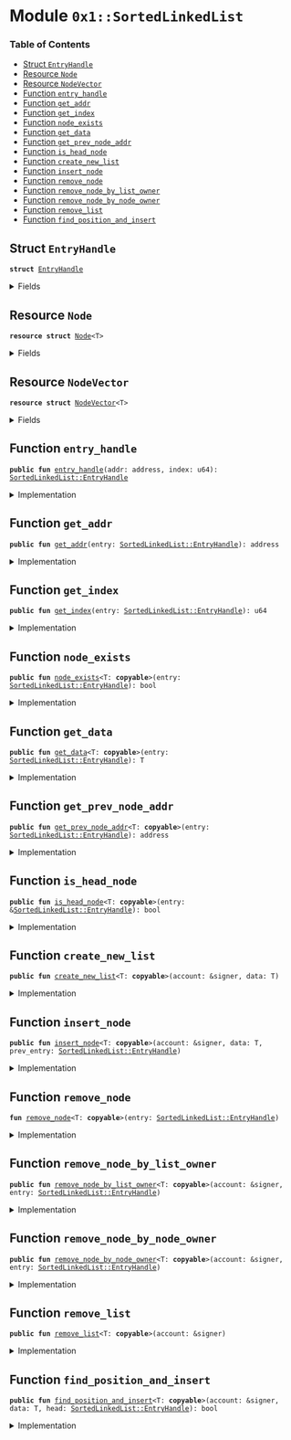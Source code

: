 
<a name="0x1_SortedLinkedList"></a>

# Module `0x1::SortedLinkedList`

### Table of Contents

-  [Struct `EntryHandle`](#0x1_SortedLinkedList_EntryHandle)
-  [Resource `Node`](#0x1_SortedLinkedList_Node)
-  [Resource `NodeVector`](#0x1_SortedLinkedList_NodeVector)
-  [Function `entry_handle`](#0x1_SortedLinkedList_entry_handle)
-  [Function `get_addr`](#0x1_SortedLinkedList_get_addr)
-  [Function `get_index`](#0x1_SortedLinkedList_get_index)
-  [Function `node_exists`](#0x1_SortedLinkedList_node_exists)
-  [Function `get_data`](#0x1_SortedLinkedList_get_data)
-  [Function `get_prev_node_addr`](#0x1_SortedLinkedList_get_prev_node_addr)
-  [Function `is_head_node`](#0x1_SortedLinkedList_is_head_node)
-  [Function `create_new_list`](#0x1_SortedLinkedList_create_new_list)
-  [Function `insert_node`](#0x1_SortedLinkedList_insert_node)
-  [Function `remove_node`](#0x1_SortedLinkedList_remove_node)
-  [Function `remove_node_by_list_owner`](#0x1_SortedLinkedList_remove_node_by_list_owner)
-  [Function `remove_node_by_node_owner`](#0x1_SortedLinkedList_remove_node_by_node_owner)
-  [Function `remove_list`](#0x1_SortedLinkedList_remove_list)
-  [Function `find_position_and_insert`](#0x1_SortedLinkedList_find_position_and_insert)



<a name="0x1_SortedLinkedList_EntryHandle"></a>

## Struct `EntryHandle`



<pre><code><b>struct</b> <a href="#0x1_SortedLinkedList_EntryHandle">EntryHandle</a>
</code></pre>



<details>
<summary>Fields</summary>


<dl>
<dt>

<code>addr: address</code>
</dt>
<dd>

</dd>
<dt>

<code>index: u64</code>
</dt>
<dd>

</dd>
</dl>


</details>

<a name="0x1_SortedLinkedList_Node"></a>

## Resource `Node`



<pre><code><b>resource</b> <b>struct</b> <a href="#0x1_SortedLinkedList_Node">Node</a>&lt;T&gt;
</code></pre>



<details>
<summary>Fields</summary>


<dl>
<dt>

<code>prev: <a href="#0x1_SortedLinkedList_EntryHandle">SortedLinkedList::EntryHandle</a></code>
</dt>
<dd>

</dd>
<dt>

<code>next: <a href="#0x1_SortedLinkedList_EntryHandle">SortedLinkedList::EntryHandle</a></code>
</dt>
<dd>

</dd>
<dt>

<code>head: <a href="#0x1_SortedLinkedList_EntryHandle">SortedLinkedList::EntryHandle</a></code>
</dt>
<dd>

</dd>
<dt>

<code>data: T</code>
</dt>
<dd>

</dd>
</dl>


</details>

<a name="0x1_SortedLinkedList_NodeVector"></a>

## Resource `NodeVector`



<pre><code><b>resource</b> <b>struct</b> <a href="#0x1_SortedLinkedList_NodeVector">NodeVector</a>&lt;T&gt;
</code></pre>



<details>
<summary>Fields</summary>


<dl>
<dt>

<code>nodes: vector&lt;<a href="#0x1_SortedLinkedList_Node">SortedLinkedList::Node</a>&lt;T&gt;&gt;</code>
</dt>
<dd>

</dd>
</dl>


</details>

<a name="0x1_SortedLinkedList_entry_handle"></a>

## Function `entry_handle`



<pre><code><b>public</b> <b>fun</b> <a href="#0x1_SortedLinkedList_entry_handle">entry_handle</a>(addr: address, index: u64): <a href="#0x1_SortedLinkedList_EntryHandle">SortedLinkedList::EntryHandle</a>
</code></pre>



<details>
<summary>Implementation</summary>


<pre><code><b>public</b> <b>fun</b> <a href="#0x1_SortedLinkedList_entry_handle">entry_handle</a>(addr: address, index: u64): <a href="#0x1_SortedLinkedList_EntryHandle">EntryHandle</a> {
    <a href="#0x1_SortedLinkedList_EntryHandle">EntryHandle</a> { addr, index }
}
</code></pre>



</details>

<a name="0x1_SortedLinkedList_get_addr"></a>

## Function `get_addr`



<pre><code><b>public</b> <b>fun</b> <a href="#0x1_SortedLinkedList_get_addr">get_addr</a>(entry: <a href="#0x1_SortedLinkedList_EntryHandle">SortedLinkedList::EntryHandle</a>): address
</code></pre>



<details>
<summary>Implementation</summary>


<pre><code><b>public</b> <b>fun</b> <a href="#0x1_SortedLinkedList_get_addr">get_addr</a>(entry: <a href="#0x1_SortedLinkedList_EntryHandle">EntryHandle</a>): address {
    entry.addr
}
</code></pre>



</details>

<a name="0x1_SortedLinkedList_get_index"></a>

## Function `get_index`



<pre><code><b>public</b> <b>fun</b> <a href="#0x1_SortedLinkedList_get_index">get_index</a>(entry: <a href="#0x1_SortedLinkedList_EntryHandle">SortedLinkedList::EntryHandle</a>): u64
</code></pre>



<details>
<summary>Implementation</summary>


<pre><code><b>public</b> <b>fun</b> <a href="#0x1_SortedLinkedList_get_index">get_index</a>(entry: <a href="#0x1_SortedLinkedList_EntryHandle">EntryHandle</a>): u64 {
    entry.index
}
</code></pre>



</details>

<a name="0x1_SortedLinkedList_node_exists"></a>

## Function `node_exists`



<pre><code><b>public</b> <b>fun</b> <a href="#0x1_SortedLinkedList_node_exists">node_exists</a>&lt;T: <b>copyable</b>&gt;(entry: <a href="#0x1_SortedLinkedList_EntryHandle">SortedLinkedList::EntryHandle</a>): bool
</code></pre>



<details>
<summary>Implementation</summary>


<pre><code><b>public</b> <b>fun</b> <a href="#0x1_SortedLinkedList_node_exists">node_exists</a>&lt;T: <b>copyable</b>&gt;(entry: <a href="#0x1_SortedLinkedList_EntryHandle">EntryHandle</a>): bool <b>acquires</b> <a href="#0x1_SortedLinkedList_NodeVector">NodeVector</a> {
    <b>if</b> (!exists&lt;<a href="#0x1_SortedLinkedList_NodeVector">NodeVector</a>&lt;T&gt;&gt;(entry.addr)) <b>return</b> <b>false</b>;
    <b>let</b> node_vector = &borrow_global&lt;<a href="#0x1_SortedLinkedList_NodeVector">NodeVector</a>&lt;T&gt;&gt;(entry.addr).nodes;
    <b>if</b> (entry.index &gt;= <a href="Vector.md#0x1_Vector_length">Vector::length</a>&lt;<a href="#0x1_SortedLinkedList_Node">Node</a>&lt;T&gt;&gt;(node_vector)) <b>return</b> <b>false</b>;
    <b>true</b>
}
</code></pre>



</details>

<a name="0x1_SortedLinkedList_get_data"></a>

## Function `get_data`



<pre><code><b>public</b> <b>fun</b> <a href="#0x1_SortedLinkedList_get_data">get_data</a>&lt;T: <b>copyable</b>&gt;(entry: <a href="#0x1_SortedLinkedList_EntryHandle">SortedLinkedList::EntryHandle</a>): T
</code></pre>



<details>
<summary>Implementation</summary>


<pre><code><b>public</b> <b>fun</b> <a href="#0x1_SortedLinkedList_get_data">get_data</a>&lt;T: <b>copyable</b>&gt;(entry: <a href="#0x1_SortedLinkedList_EntryHandle">EntryHandle</a>): T <b>acquires</b> <a href="#0x1_SortedLinkedList_NodeVector">NodeVector</a> {
    //make sure a node exists in entry
    <b>assert</b>(<a href="#0x1_SortedLinkedList_node_exists">node_exists</a>&lt;T&gt;(<b>copy</b> entry), 1);
    <b>let</b> nodes = &borrow_global&lt;<a href="#0x1_SortedLinkedList_NodeVector">NodeVector</a>&lt;T&gt;&gt;(entry.addr).nodes;
    <b>let</b> node = <a href="Vector.md#0x1_Vector_borrow">Vector::borrow</a>&lt;<a href="#0x1_SortedLinkedList_Node">Node</a>&lt;T&gt;&gt;(nodes, entry.index);
    *&node.data
}
</code></pre>



</details>

<a name="0x1_SortedLinkedList_get_prev_node_addr"></a>

## Function `get_prev_node_addr`



<pre><code><b>public</b> <b>fun</b> <a href="#0x1_SortedLinkedList_get_prev_node_addr">get_prev_node_addr</a>&lt;T: <b>copyable</b>&gt;(entry: <a href="#0x1_SortedLinkedList_EntryHandle">SortedLinkedList::EntryHandle</a>): address
</code></pre>



<details>
<summary>Implementation</summary>


<pre><code><b>public</b> <b>fun</b> <a href="#0x1_SortedLinkedList_get_prev_node_addr">get_prev_node_addr</a>&lt;T: <b>copyable</b>&gt;(entry: <a href="#0x1_SortedLinkedList_EntryHandle">EntryHandle</a>): address <b>acquires</b> <a href="#0x1_SortedLinkedList_NodeVector">NodeVector</a> {
    //make sure a node exists in entry
    <b>assert</b>(<a href="#0x1_SortedLinkedList_node_exists">node_exists</a>&lt;T&gt;(<b>copy</b> entry), 2);
    <b>let</b> nodes = &borrow_global&lt;<a href="#0x1_SortedLinkedList_NodeVector">NodeVector</a>&lt;T&gt;&gt;(entry.addr).nodes;
    <b>let</b> node = <a href="Vector.md#0x1_Vector_borrow">Vector::borrow</a>&lt;<a href="#0x1_SortedLinkedList_Node">Node</a>&lt;T&gt;&gt;(nodes, entry.index);
    *&node.prev.addr
}
</code></pre>



</details>

<a name="0x1_SortedLinkedList_is_head_node"></a>

## Function `is_head_node`



<pre><code><b>public</b> <b>fun</b> <a href="#0x1_SortedLinkedList_is_head_node">is_head_node</a>&lt;T: <b>copyable</b>&gt;(entry: &<a href="#0x1_SortedLinkedList_EntryHandle">SortedLinkedList::EntryHandle</a>): bool
</code></pre>



<details>
<summary>Implementation</summary>


<pre><code><b>public</b> <b>fun</b> <a href="#0x1_SortedLinkedList_is_head_node">is_head_node</a>&lt;T: <b>copyable</b>&gt;(entry: &<a href="#0x1_SortedLinkedList_EntryHandle">EntryHandle</a>): bool <b>acquires</b> <a href="#0x1_SortedLinkedList_NodeVector">NodeVector</a> {
		//check that a node exists
    <b>assert</b>(<a href="#0x1_SortedLinkedList_node_exists">node_exists</a>&lt;T&gt;(*entry), 3);
    <b>let</b> nodes = &borrow_global&lt;<a href="#0x1_SortedLinkedList_NodeVector">NodeVector</a>&lt;T&gt;&gt;(entry.addr).nodes;
    //find the head node
    <b>let</b> node = <a href="Vector.md#0x1_Vector_borrow">Vector::borrow</a>&lt;<a href="#0x1_SortedLinkedList_Node">Node</a>&lt;T&gt;&gt;(nodes, entry.index);

    //check <b>if</b> this is the head node
    node.head.addr == entry.addr && node.head.index == entry.index
}
</code></pre>



</details>

<a name="0x1_SortedLinkedList_create_new_list"></a>

## Function `create_new_list`



<pre><code><b>public</b> <b>fun</b> <a href="#0x1_SortedLinkedList_create_new_list">create_new_list</a>&lt;T: <b>copyable</b>&gt;(account: &signer, data: T)
</code></pre>



<details>
<summary>Implementation</summary>


<pre><code><b>public</b> <b>fun</b> <a href="#0x1_SortedLinkedList_create_new_list">create_new_list</a>&lt;T: <b>copyable</b>&gt;(account: &signer, data: T) {
    <b>let</b> sender = <a href="Signer.md#0x1_Signer_address_of">Signer::address_of</a>(account);

    //make sure no node/list is already stored in this account
    <b>assert</b>(!exists&lt;<a href="#0x1_SortedLinkedList_NodeVector">NodeVector</a>&lt;T&gt;&gt;(sender), 3);
    <b>let</b> head_handle = <a href="#0x1_SortedLinkedList_entry_handle">entry_handle</a>(sender, 0);
    <b>let</b> head = <a href="#0x1_SortedLinkedList_Node">Self::Node</a>&lt;T&gt; {
        prev: <b>copy</b> head_handle,
        next: <b>copy</b> head_handle,
        head: head_handle,
        data: data
    };

    <b>let</b> node_vector = <a href="Vector.md#0x1_Vector_singleton">Vector::singleton</a>(head);
    move_to&lt;<a href="#0x1_SortedLinkedList_NodeVector">NodeVector</a>&lt;T&gt;&gt;(account, <a href="#0x1_SortedLinkedList_NodeVector">NodeVector</a>&lt;T&gt; { nodes: node_vector });
}
</code></pre>



</details>

<a name="0x1_SortedLinkedList_insert_node"></a>

## Function `insert_node`



<pre><code><b>public</b> <b>fun</b> <a href="#0x1_SortedLinkedList_insert_node">insert_node</a>&lt;T: <b>copyable</b>&gt;(account: &signer, data: T, prev_entry: <a href="#0x1_SortedLinkedList_EntryHandle">SortedLinkedList::EntryHandle</a>)
</code></pre>



<details>
<summary>Implementation</summary>


<pre><code><b>public</b> <b>fun</b> <a href="#0x1_SortedLinkedList_insert_node">insert_node</a>&lt;T: <b>copyable</b>&gt;(account: &signer, data: T, prev_entry: <a href="#0x1_SortedLinkedList_EntryHandle">EntryHandle</a>) <b>acquires</b> <a href="#0x1_SortedLinkedList_NodeVector">NodeVector</a> {
    <b>let</b> sender_address = <a href="Signer.md#0x1_Signer_address_of">Signer::address_of</a>(account);

    //make sure a node exists in prev_entry
    <b>assert</b>(<a href="#0x1_SortedLinkedList_node_exists">node_exists</a>&lt;T&gt;(<b>copy</b> prev_entry), 1);
    <b>let</b> prev_nodes = &borrow_global&lt;<a href="#0x1_SortedLinkedList_NodeVector">NodeVector</a>&lt;T&gt;&gt;(prev_entry.addr).nodes;

    //get a reference <b>to</b> prev_node and find the address and reference <b>to</b> next_node, head
    <b>let</b> prev_node = <a href="Vector.md#0x1_Vector_borrow">Vector::borrow</a>(prev_nodes, prev_entry.index);
    <b>let</b> next_entry = *&prev_node.next;
    <b>let</b> next_node_vector = &borrow_global&lt;<a href="#0x1_SortedLinkedList_NodeVector">NodeVector</a>&lt;T&gt;&gt;(next_entry.addr).nodes;
    <b>let</b> next_node = <a href="Vector.md#0x1_Vector_borrow">Vector::borrow</a>(next_node_vector, next_entry.index);
    <b>let</b> head_entry = *&next_node.head;

    //see <b>if</b> either prev or next are the head and get their datas
    <b>let</b> prev_data = *&prev_node.data;
    <b>let</b> next_data = *&next_node.data;
    <b>let</b> data_lcs_bytes = <a href="LCS.md#0x1_LCS_to_bytes">LCS::to_bytes</a>(&data);
    <b>let</b> cmp_with_prev = <a href="Compare.md#0x1_Compare_cmp_lcs_bytes">Compare::cmp_lcs_bytes</a>(&data_lcs_bytes, &<a href="LCS.md#0x1_LCS_to_bytes">LCS::to_bytes</a>(&prev_data));
    <b>let</b> cmp_with_next = <a href="Compare.md#0x1_Compare_cmp_lcs_bytes">Compare::cmp_lcs_bytes</a>(&data_lcs_bytes, &<a href="LCS.md#0x1_LCS_to_bytes">LCS::to_bytes</a>(&next_data));

    <b>let</b> prev_is_head = <a href="#0x1_SortedLinkedList_is_head_node">Self::is_head_node</a>&lt;T&gt;(&prev_entry);
    <b>let</b> next_is_head = <a href="#0x1_SortedLinkedList_is_head_node">Self::is_head_node</a>&lt;T&gt;(&next_entry);

    //check the order -- the list must be sorted
    <b>assert</b>(prev_is_head || cmp_with_prev == 2u8, 6); // prev_is_head || data &gt; prev_data
    <b>assert</b>(next_is_head || cmp_with_next == 1u8, 7); // next_is_head || data &lt; next_data

    //create the new node
    <b>let</b> node = <a href="#0x1_SortedLinkedList_Node">Self::Node</a>&lt;T&gt; {
        prev: <b>copy</b> prev_entry,
        next: <b>copy</b> next_entry,
        head: head_entry,
        data: data
    };

    <b>let</b> index = 0u64;
    <b>if</b> (!exists&lt;<a href="#0x1_SortedLinkedList_NodeVector">NodeVector</a>&lt;T&gt;&gt;(sender_address)) {
        move_to&lt;<a href="#0x1_SortedLinkedList_NodeVector">NodeVector</a>&lt;T&gt;&gt;(account, <a href="#0x1_SortedLinkedList_NodeVector">NodeVector</a>&lt;T&gt; { nodes: <a href="Vector.md#0x1_Vector_singleton">Vector::singleton</a>(node) });
    } <b>else</b> {
        <b>let</b> node_vector_mut = &<b>mut</b> borrow_global_mut&lt;<a href="#0x1_SortedLinkedList_NodeVector">NodeVector</a>&lt;T&gt;&gt;(sender_address).nodes;
        <a href="Vector.md#0x1_Vector_push_back">Vector::push_back</a>&lt;<a href="#0x1_SortedLinkedList_Node">Node</a>&lt;T&gt;&gt;(node_vector_mut, node);
        index = <a href="Vector.md#0x1_Vector_length">Vector::length</a>&lt;<a href="#0x1_SortedLinkedList_Node">Node</a>&lt;T&gt;&gt;(node_vector_mut) - 1;
    };

    <b>let</b> prev_node_vector_mut = &<b>mut</b> borrow_global_mut&lt;<a href="#0x1_SortedLinkedList_NodeVector">NodeVector</a>&lt;T&gt;&gt;(prev_entry.addr).nodes;
    <b>let</b> prev_node_mut = <a href="Vector.md#0x1_Vector_borrow_mut">Vector::borrow_mut</a>(prev_node_vector_mut, prev_entry.index);
    //fix the pointers at prev
    prev_node_mut.next.addr = sender_address;
    prev_node_mut.next.index = index;

    <b>let</b> next_node_vector_mut = &<b>mut</b> borrow_global_mut&lt;<a href="#0x1_SortedLinkedList_NodeVector">NodeVector</a>&lt;T&gt;&gt;(next_entry.addr).nodes;
    <b>let</b> next_node_mut = <a href="Vector.md#0x1_Vector_borrow_mut">Vector::borrow_mut</a>(next_node_vector_mut, next_entry.index);
    //fix the pointers at next
    next_node_mut.prev.addr = sender_address;
    next_node_mut.prev.index = index;
}
</code></pre>



</details>

<a name="0x1_SortedLinkedList_remove_node"></a>

## Function `remove_node`



<pre><code><b>fun</b> <a href="#0x1_SortedLinkedList_remove_node">remove_node</a>&lt;T: <b>copyable</b>&gt;(entry: <a href="#0x1_SortedLinkedList_EntryHandle">SortedLinkedList::EntryHandle</a>)
</code></pre>



<details>
<summary>Implementation</summary>


<pre><code><b>fun</b> <a href="#0x1_SortedLinkedList_remove_node">remove_node</a>&lt;T: <b>copyable</b>&gt;(entry: <a href="#0x1_SortedLinkedList_EntryHandle">EntryHandle</a>) <b>acquires</b> <a href="#0x1_SortedLinkedList_NodeVector">NodeVector</a> {
    //check that a node exists
    <b>assert</b>(<a href="#0x1_SortedLinkedList_node_exists">node_exists</a>&lt;T&gt;(<b>copy</b> entry), 1);
    <b>let</b> nodes = &borrow_global&lt;<a href="#0x1_SortedLinkedList_NodeVector">NodeVector</a>&lt;T&gt;&gt;(entry.addr).nodes;

    //find prev and next
    <b>let</b> current_node = <a href="Vector.md#0x1_Vector_borrow">Vector::borrow</a>(nodes, entry.index);
    <b>let</b> prev_entry = *&current_node.prev;
    <b>let</b> next_entry = *&current_node.next;

    <b>let</b> prev_node_vector_mut = &<b>mut</b> borrow_global_mut&lt;<a href="#0x1_SortedLinkedList_NodeVector">NodeVector</a>&lt;T&gt;&gt;(prev_entry.addr).nodes;
    <b>let</b> prev_node_mut = <a href="Vector.md#0x1_Vector_borrow_mut">Vector::borrow_mut</a>(prev_node_vector_mut, prev_entry.index);
    //fix the pointers at prev
    prev_node_mut.next.addr = next_entry.addr;
    prev_node_mut.next.index = next_entry.index;

    <b>let</b> next_node_vector_mut = &<b>mut</b> borrow_global_mut&lt;<a href="#0x1_SortedLinkedList_NodeVector">NodeVector</a>&lt;T&gt;&gt;(next_entry.addr).nodes;
    <b>let</b> next_node_mut = <a href="Vector.md#0x1_Vector_borrow_mut">Vector::borrow_mut</a>(next_node_vector_mut, next_entry.index);
    //fix the pointers at next
    next_node_mut.prev.addr = prev_entry.addr;
    next_node_mut.prev.index = prev_entry.index;

    <b>let</b> node_vector_mut = &<b>mut</b> borrow_global_mut&lt;<a href="#0x1_SortedLinkedList_NodeVector">NodeVector</a>&lt;T&gt;&gt;(entry.addr).nodes;
    //destroy the current node
    <b>let</b> <a href="#0x1_SortedLinkedList_Node">Node</a>&lt;T&gt; { prev: _, next: _, head: _, data: _ } = <a href="Vector.md#0x1_Vector_remove">Vector::remove</a>&lt;<a href="#0x1_SortedLinkedList_Node">Node</a>&lt;T&gt;&gt;(node_vector_mut, entry.index);
}
</code></pre>



</details>

<a name="0x1_SortedLinkedList_remove_node_by_list_owner"></a>

## Function `remove_node_by_list_owner`



<pre><code><b>public</b> <b>fun</b> <a href="#0x1_SortedLinkedList_remove_node_by_list_owner">remove_node_by_list_owner</a>&lt;T: <b>copyable</b>&gt;(account: &signer, entry: <a href="#0x1_SortedLinkedList_EntryHandle">SortedLinkedList::EntryHandle</a>)
</code></pre>



<details>
<summary>Implementation</summary>


<pre><code><b>public</b> <b>fun</b> <a href="#0x1_SortedLinkedList_remove_node_by_list_owner">remove_node_by_list_owner</a>&lt;T: <b>copyable</b>&gt;(account: &signer, entry: <a href="#0x1_SortedLinkedList_EntryHandle">EntryHandle</a>) <b>acquires</b> <a href="#0x1_SortedLinkedList_NodeVector">NodeVector</a> {
    //check that a node exists
    <b>assert</b>(<a href="#0x1_SortedLinkedList_node_exists">node_exists</a>&lt;T&gt;(<b>copy</b> entry), 1);
    //make sure it is not a head node
    <b>assert</b>(!<a href="#0x1_SortedLinkedList_is_head_node">Self::is_head_node</a>&lt;T&gt;(&<b>copy</b> entry), 10);
    //make sure the caller owns the list

    <b>let</b> nodes = &borrow_global&lt;<a href="#0x1_SortedLinkedList_NodeVector">NodeVector</a>&lt;T&gt;&gt;(entry.addr).nodes;
    <b>let</b> current_node = <a href="Vector.md#0x1_Vector_borrow">Vector::borrow</a>(nodes, entry.index);
    <b>let</b> list_owner = current_node.head.addr;
    <b>assert</b>(list_owner == <a href="Signer.md#0x1_Signer_address_of">Signer::address_of</a>(account), 11);

    //remove it
    <a href="#0x1_SortedLinkedList_remove_node">Self::remove_node</a>&lt;T&gt;(entry);
}
</code></pre>



</details>

<a name="0x1_SortedLinkedList_remove_node_by_node_owner"></a>

## Function `remove_node_by_node_owner`



<pre><code><b>public</b> <b>fun</b> <a href="#0x1_SortedLinkedList_remove_node_by_node_owner">remove_node_by_node_owner</a>&lt;T: <b>copyable</b>&gt;(account: &signer, entry: <a href="#0x1_SortedLinkedList_EntryHandle">SortedLinkedList::EntryHandle</a>)
</code></pre>



<details>
<summary>Implementation</summary>


<pre><code><b>public</b> <b>fun</b> <a href="#0x1_SortedLinkedList_remove_node_by_node_owner">remove_node_by_node_owner</a>&lt;T: <b>copyable</b>&gt;(account: &signer, entry: <a href="#0x1_SortedLinkedList_EntryHandle">EntryHandle</a>) <b>acquires</b> <a href="#0x1_SortedLinkedList_NodeVector">NodeVector</a> {
    //check that a node exists
    <b>assert</b>(<a href="#0x1_SortedLinkedList_node_exists">node_exists</a>&lt;T&gt;(<b>copy</b> entry), 1);
    //make sure it is not a head node
    <b>assert</b>(!<a href="#0x1_SortedLinkedList_is_head_node">Self::is_head_node</a>&lt;T&gt;(&<b>copy</b> entry), 10);
    //make sure the caller owns the node
    <b>assert</b>(entry.addr == <a href="Signer.md#0x1_Signer_address_of">Signer::address_of</a>(account), 11);

    //remove it
    <a href="#0x1_SortedLinkedList_remove_node">Self::remove_node</a>&lt;T&gt;(entry);
}
</code></pre>



</details>

<a name="0x1_SortedLinkedList_remove_list"></a>

## Function `remove_list`



<pre><code><b>public</b> <b>fun</b> <a href="#0x1_SortedLinkedList_remove_list">remove_list</a>&lt;T: <b>copyable</b>&gt;(account: &signer)
</code></pre>



<details>
<summary>Implementation</summary>


<pre><code><b>public</b> <b>fun</b> <a href="#0x1_SortedLinkedList_remove_list">remove_list</a>&lt;T: <b>copyable</b>&gt;(account: &signer) <b>acquires</b> <a href="#0x1_SortedLinkedList_NodeVector">NodeVector</a> {
    <b>let</b> sender_address = <a href="Signer.md#0x1_Signer_address_of">Signer::address_of</a>(account);

    //fail <b>if</b> the caller does not own a list
    <b>assert</b>(<a href="#0x1_SortedLinkedList_is_head_node">Self::is_head_node</a>&lt;T&gt;(&<a href="#0x1_SortedLinkedList_entry_handle">Self::entry_handle</a>(sender_address, 0)), 14);

    <b>let</b> node_vector = &borrow_global&lt;<a href="#0x1_SortedLinkedList_NodeVector">NodeVector</a>&lt;T&gt;&gt;(sender_address).nodes;
    <b>let</b> current_node = <a href="Vector.md#0x1_Vector_borrow">Vector::borrow</a>(node_vector, 0);

    //check that the list is empty
    <b>assert</b>(current_node.next.addr == sender_address, 15);
    <b>assert</b>(current_node.next.index == 0, 16);
    <b>assert</b>(current_node.prev.addr == sender_address, 17);
    <b>assert</b>(current_node.prev.index == 0, 18);

    //destroy the <a href="#0x1_SortedLinkedList_Node">Node</a>
    <b>let</b> <a href="#0x1_SortedLinkedList_NodeVector">NodeVector</a> { nodes: nodes } = move_from&lt;<a href="#0x1_SortedLinkedList_NodeVector">NodeVector</a>&lt;T&gt;&gt;(sender_address);
    <b>let</b> <a href="#0x1_SortedLinkedList_Node">Node</a>&lt;T&gt; { prev: _, next: _, head: _, data: _ } = <a href="Vector.md#0x1_Vector_remove">Vector::remove</a>&lt;<a href="#0x1_SortedLinkedList_Node">Node</a>&lt;T&gt;&gt;(&<b>mut</b> nodes, 0);
    <a href="Vector.md#0x1_Vector_destroy_empty">Vector::destroy_empty</a>(nodes);
}
</code></pre>



</details>

<a name="0x1_SortedLinkedList_find_position_and_insert"></a>

## Function `find_position_and_insert`



<pre><code><b>public</b> <b>fun</b> <a href="#0x1_SortedLinkedList_find_position_and_insert">find_position_and_insert</a>&lt;T: <b>copyable</b>&gt;(account: &signer, data: T, head: <a href="#0x1_SortedLinkedList_EntryHandle">SortedLinkedList::EntryHandle</a>): bool
</code></pre>



<details>
<summary>Implementation</summary>


<pre><code><b>public</b> <b>fun</b> <a href="#0x1_SortedLinkedList_find_position_and_insert">find_position_and_insert</a>&lt;T: <b>copyable</b>&gt;(account: &signer, data: T, head: <a href="#0x1_SortedLinkedList_EntryHandle">EntryHandle</a>): bool <b>acquires</b> <a href="#0x1_SortedLinkedList_NodeVector">NodeVector</a> {
    <b>assert</b>(<a href="#0x1_SortedLinkedList_is_head_node">Self::is_head_node</a>&lt;T&gt;(&<b>copy</b> head), 18);

    <b>let</b> data_lcs_bytes = <a href="LCS.md#0x1_LCS_to_bytes">LCS::to_bytes</a>(&data);
    <b>let</b> nodes = &borrow_global&lt;<a href="#0x1_SortedLinkedList_NodeVector">NodeVector</a>&lt;T&gt;&gt;(head.addr).nodes;
    <b>let</b> head_node = <a href="Vector.md#0x1_Vector_borrow">Vector::borrow</a>&lt;<a href="#0x1_SortedLinkedList_Node">Node</a>&lt;T&gt;&gt;(nodes, head.index);
    <b>let</b> next_entry = *&head_node.next;
    <b>let</b> last_entry = *&head_node.prev;

    <b>while</b> (!<a href="#0x1_SortedLinkedList_is_head_node">Self::is_head_node</a>&lt;T&gt;(&next_entry)) {
        <b>let</b> next_nodes = &borrow_global&lt;<a href="#0x1_SortedLinkedList_NodeVector">NodeVector</a>&lt;T&gt;&gt;(next_entry.addr).nodes;
        <b>let</b> next_node = <a href="Vector.md#0x1_Vector_borrow">Vector::borrow</a>&lt;<a href="#0x1_SortedLinkedList_Node">Node</a>&lt;T&gt;&gt;(next_nodes, next_entry.index);

        <b>let</b> next_node_data = *&next_node.data;
        <b>let</b> next_data_lcs_bytes = <a href="LCS.md#0x1_LCS_to_bytes">LCS::to_bytes</a>(&next_node_data);
        <b>let</b> cmp = <a href="Compare.md#0x1_Compare_cmp_lcs_bytes">Compare::cmp_lcs_bytes</a>(&next_data_lcs_bytes, &data_lcs_bytes);

        <b>if</b> (cmp == 0u8) { // next_data == data
            <b>return</b> <b>false</b>  // data already exist
        } <b>else</b> <b>if</b> (cmp == 1u8) { // next_data &lt; data, <b>continue</b>
            next_entry = *&next_node.next;
        } <b>else</b> { // next_data &gt; data, nothing found
            <b>let</b> prev_entry = *&next_node.prev;
            <a href="#0x1_SortedLinkedList_insert_node">insert_node</a>(account, data, prev_entry);
            <b>return</b> <b>true</b>
        }
    };
    // list is empty, insert after head
    <a href="#0x1_SortedLinkedList_insert_node">insert_node</a>(account, data, last_entry);
    <b>true</b>
}
</code></pre>



</details>
